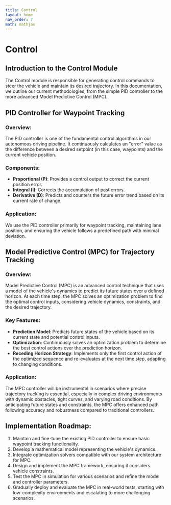 ```yaml
---
title: Control
layout: home
nav_order: 7
math: mathjax
---
```


# Control
## Introduction to the Control Module
The Control module is responsible for generating control commands to steer the vehicle and maintain its desired trajectory. In this documentation, we outline our current methodologies, from the simple PID controller to the more advanced Model Predictive Control (MPC).

## PID Controller for Waypoint Tracking

### Overview:
The PID controller is one of the fundamental control algorithms in our autonomous driving pipeline. It continuously calculates an "error" value as the difference between a desired setpoint (in this case, waypoints) and the current vehicle position.

### Components:
- **Proportional (P)**: Provides a control output to correct the current position error.
- **Integral (I)**: Corrects the accumulation of past errors.
- **Derivative (D)**: Predicts and counters the future error trend based on its current rate of change.

### Application:
We use the PID controller primarily for waypoint tracking, maintaining lane position, and ensuring the vehicle follows a predefined path with minimal deviation.

## Model Predictive Control (MPC) for Trajectory Tracking

### Overview:
Model Predictive Control (MPC) is an advanced control technique that uses a model of the vehicle's dynamics to predict its future states over a defined horizon. At each time step, the MPC solves an optimization problem to find the optimal control inputs, considering vehicle dynamics, constraints, and the desired trajectory.

### Key Features:
- **Prediction Model**: Predicts future states of the vehicle based on its current state and potential control inputs.
- **Optimization**: Continuously solves an optimization problem to determine the best control actions over the prediction horizon.
- **Receding Horizon Strategy**: Implements only the first control action of the optimized sequence and re-evaluates at the next time step, adapting to changing conditions.

### Application:
The MPC controller will be instrumental in scenarios where precise trajectory tracking is essential, especially in complex driving environments with dynamic obstacles, tight curves, and varying road conditions. By anticipating future states and constraints, the MPC offers enhanced path following accuracy and robustness compared to traditional controllers.

## Implementation Roadmap:
1. Maintain and fine-tune the existing PID controller to ensure basic waypoint tracking functionality.
2. Develop a mathematical model representing the vehicle's dynamics.
3. Integrate optimization solvers compatible with our system architecture for MPC.
4. Design and implement the MPC framework, ensuring it considers vehicle constraints.
5. Test the MPC in simulation for various scenarios and refine the model and controller parameters.
6. Gradually deploy and evaluate the MPC in real-world tests, starting with low-complexity environments and escalating to more challenging scenarios.